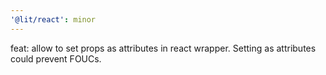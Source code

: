 ```yaml
---
'@lit/react': minor
---
```


feat: allow to set props as attributes in react wrapper. Setting as attributes could prevent FOUCs.
